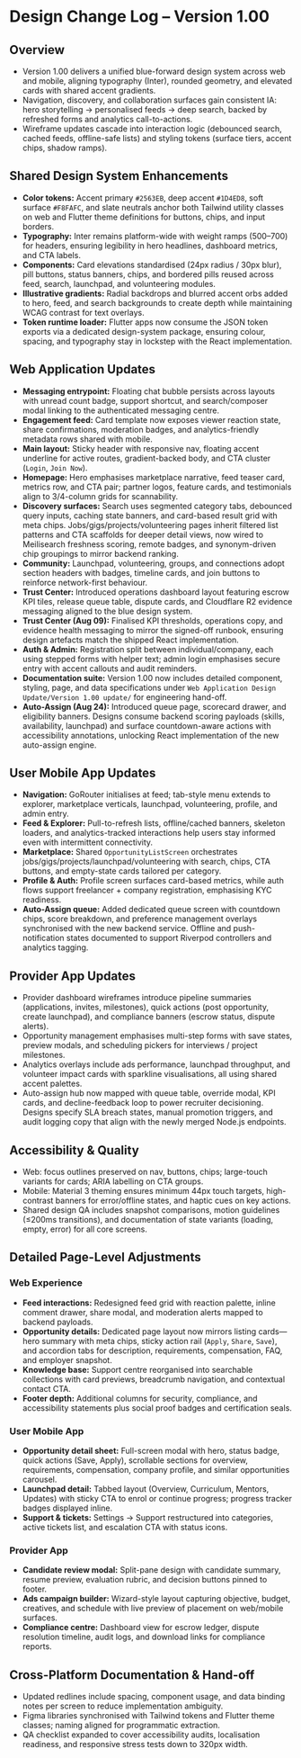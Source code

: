 # Design Change Log – Version 1.00

## Overview
- Version 1.00 delivers a unified blue-forward design system across web and mobile, aligning typography (Inter), rounded geometry, and elevated cards with shared accent gradients.
- Navigation, discovery, and collaboration surfaces gain consistent IA: hero storytelling → personalised feeds → deep search, backed by refreshed forms and analytics call-to-actions.
- Wireframe updates cascade into interaction logic (debounced search, cached feeds, offline-safe lists) and styling tokens (surface tiers, accent chips, shadow ramps).

## Shared Design System Enhancements
- **Color tokens:** Accent primary `#2563EB`, deep accent `#1D4ED8`, soft surface `#F8FAFC`, and slate neutrals anchor both Tailwind utility classes on web and Flutter theme definitions for buttons, chips, and input borders.
- **Typography:** Inter remains platform-wide with weight ramps (500–700) for headers, ensuring legibility in hero headlines, dashboard metrics, and CTA labels.
- **Components:** Card elevations standardised (24px radius / 30px blur), pill buttons, status banners, chips, and bordered pills reused across feed, search, launchpad, and volunteering modules.
- **Illustrative gradients:** Radial backdrops and blurred accent orbs added to hero, feed, and search backgrounds to create depth while maintaining WCAG contrast for text overlays.
- **Token runtime loader:** Flutter apps now consume the JSON token exports via a dedicated design-system package, ensuring colour, spacing, and typography stay in lockstep with the React implementation.

## Web Application Updates
- **Messaging entrypoint:** Floating chat bubble persists across layouts with unread count badge, support shortcut, and search/composer modal linking to the authenticated messaging centre.
- **Engagement feed:** Card template now exposes viewer reaction state, share confirmations, moderation badges, and analytics-friendly metadata rows shared with mobile.
- **Main layout:** Sticky header with responsive nav, floating accent underline for active routes, gradient-backed body, and CTA cluster (`Login`, `Join Now`).
- **Homepage:** Hero emphasises marketplace narrative, feed teaser card, metrics row, and CTA pair; partner logos, feature cards, and testimonials align to 3/4-column grids for scannability.
- **Discovery surfaces:** Search uses segmented category tabs, debounced query inputs, caching state banners, and card-based result grid with meta chips. Jobs/gigs/projects/volunteering pages inherit filtered list patterns and CTA scaffolds for deeper detail views, now wired to Meilisearch freshness scoring, remote badges, and synonym-driven chip groupings to mirror backend ranking.
- **Community:** Launchpad, volunteering, groups, and connections adopt section headers with badges, timeline cards, and join buttons to reinforce network-first behaviour.
- **Trust Center:** Introduced operations dashboard layout featuring escrow KPI tiles, release queue table, dispute cards, and Cloudflare R2 evidence messaging aligned to the blue design system.
- **Trust Center (Aug 09):** Finalised KPI thresholds, operations copy, and evidence health messaging to mirror the signed-off runbook, ensuring design artefacts match the shipped React implementation.
- **Auth & Admin:** Registration split between individual/company, each using stepped forms with helper text; admin login emphasises secure entry with accent callouts and audit reminders.
- **Documentation suite:** Version 1.00 now includes detailed component, styling, page, and data specifications under `Web Application Design Update/Version 1.00 update/` for engineering hand-off.
- **Auto-Assign (Aug 24):** Introduced queue page, scorecard drawer, and eligibility banners. Designs consume backend scoring payloads (skills, availability, launchpad) and surface countdown-aware actions with accessibility annotations, unlocking React implementation of the new auto-assign engine.

## User Mobile App Updates
- **Navigation:** GoRouter initialises at feed; tab-style menu extends to explorer, marketplace verticals, launchpad, volunteering, profile, and admin entry.
- **Feed & Explorer:** Pull-to-refresh lists, offline/cached banners, skeleton loaders, and analytics-tracked interactions help users stay informed even with intermittent connectivity.
- **Marketplace:** Shared `OpportunityListScreen` orchestrates jobs/gigs/projects/launchpad/volunteering with search, chips, CTA buttons, and empty-state cards tailored per category.
- **Profile & Auth:** Profile screen surfaces card-based metrics, while auth flows support freelancer + company registration, emphasising KYC readiness.
- **Auto-Assign queue:** Added dedicated queue screen with countdown chips, score breakdown, and preference management overlays synchronised with the new backend service. Offline and push-notification states documented to support Riverpod controllers and analytics tagging.

## Provider App Updates
- Provider dashboard wireframes introduce pipeline summaries (applications, invites, milestones), quick actions (post opportunity, create launchpad), and compliance banners (escrow status, dispute alerts).
- Opportunity management emphasises multi-step forms with save states, preview modals, and scheduling pickers for interviews / project milestones.
- Analytics overlays include ads performance, launchpad throughput, and volunteer impact cards with sparkline visualisations, all using shared accent palettes.
- Auto-assign hub now mapped with queue table, override modal, KPI cards, and decline-feedback loop to power recruiter decisioning. Designs specify SLA breach states, manual promotion triggers, and audit logging copy that align with the newly merged Node.js endpoints.

## Accessibility & Quality
- Web: focus outlines preserved on nav, buttons, chips; large-touch variants for cards; ARIA labelling on CTA groups.
- Mobile: Material 3 theming ensures minimum 44px touch targets, high-contrast banners for error/offline states, and haptic cues on key actions.
- Shared design QA includes snapshot comparisons, motion guidelines (≤200ms transitions), and documentation of state variants (loading, empty, error) for all core screens.

## Detailed Page-Level Adjustments
### Web Experience
- **Feed interactions:** Redesigned feed grid with reaction palette, inline comment drawer, share modal, and moderation alerts mapped to backend payloads.
- **Opportunity details:** Dedicated page layout now mirrors listing cards—hero summary with meta chips, sticky action rail (`Apply`, `Share`, `Save`), and accordion tabs for description, requirements, compensation, FAQ, and employer snapshot.
- **Knowledge base:** Support centre reorganised into searchable collections with card previews, breadcrumb navigation, and contextual contact CTA.
- **Footer depth:** Additional columns for security, compliance, and accessibility statements plus social proof badges and certification seals.

### User Mobile App
- **Opportunity detail sheet:** Full-screen modal with hero, status badge, quick actions (Save, Apply), scrollable sections for overview, requirements, compensation, company profile, and similar opportunities carousel.
- **Launchpad detail:** Tabbed layout (Overview, Curriculum, Mentors, Updates) with sticky CTA to enrol or continue progress; progress tracker badges displayed inline.
- **Support & tickets:** Settings → Support restructured into categories, active tickets list, and escalation CTA with status icons.

### Provider App
- **Candidate review modal:** Split-pane design with candidate summary, resume preview, evaluation rubric, and decision buttons pinned to footer.
- **Ads campaign builder:** Wizard-style layout capturing objective, budget, creatives, and schedule with live preview of placement on web/mobile surfaces.
- **Compliance centre:** Dashboard view for escrow ledger, dispute resolution timeline, audit logs, and download links for compliance reports.

## Cross-Platform Documentation & Hand-off
- Updated redlines include spacing, component usage, and data binding notes per screen to reduce implementation ambiguity.
- Figma libraries synchronised with Tailwind tokens and Flutter theme classes; naming aligned for programmatic extraction.
- QA checklist expanded to cover accessibility audits, localisation readiness, and responsive stress tests down to 320px width.

